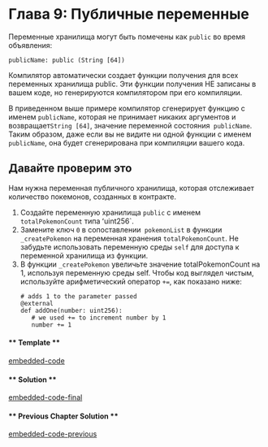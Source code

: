 <!-- Add translation for the following page: https://vyper.fun/#/1/public_vars
Do NOT change the code below. The below code runs the code editor -->

# Глава 9: Публичные переменные

Переменные хранилища могут быть помечены как `public` во время объявления:

```vyper
publicName: public (String [64])
```

Компилятор автоматически создает функции получения для всех переменных хранилища public. Эти функции получения НЕ записаны в вашем коде, но генерируются компилятором при его компиляции.

В приведенном выше примере компилятор сгенерирует функцию с именем `publicName`, которая не принимает никаких аргументов и возвращает` String [64] `, значение переменной состояния` publicName`. Таким образом, даже если вы не видите ни одной функции с именем `publicName`, она будет сгенерирована при компиляции вашего кода.

## Давайте проверим это

Нам нужна переменная публичного хранилища, которая отслеживает количество покемонов, созданных в контракте.

1. Создайте переменную хранилища `public` с именем` totalPokemonCount` типа ʻuint256`.
2. Замените ключ `0` в сопоставлении` pokemonList` в функции `_createPokemon` на
   переменная хранения `totalPokemonCount`. Не забудьте использовать переменную среды `self` для доступа к переменной хранилища из функции.
3. В функции `_createPokemon` увеличьте значение totalPokemonCount на 1, используя переменную среды self. Чтобы код выглядел чистым, используйте арифметический оператор `+=`, как показано ниже:
   ```vyper
   # adds 1 to the parameter passed
   @external
   def addOne(number: uint256):
      # we used += to increment number by 1
      number += 1
   ```
<!-- tabs:start -->

#### ** Template **

[embedded-code](../assets/1/1.9-template-code.vy ':include :type=code embed-template')

#### ** Solution **

[embedded-code-final](../assets/1/1.9-finished-code.vy ':include :type=code embed-final')

#### ** Previous Chapter Solution **

[embedded-code-previous](../assets/1/1.8-finished-code.vy ':include :type=code embed-previous')

<!-- tabs:end -->
